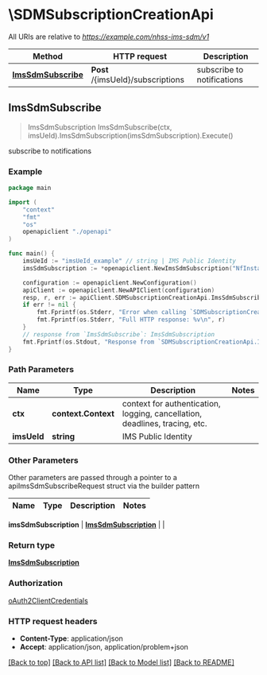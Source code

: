 # \SDMSubscriptionCreationApi

All URIs are relative to *https://example.com/nhss-ims-sdm/v1*

Method | HTTP request | Description
------------- | ------------- | -------------
[**ImsSdmSubscribe**](SDMSubscriptionCreationApi.md#ImsSdmSubscribe) | **Post** /{imsUeId}/subscriptions | subscribe to notifications



## ImsSdmSubscribe

> ImsSdmSubscription ImsSdmSubscribe(ctx, imsUeId).ImsSdmSubscription(imsSdmSubscription).Execute()

subscribe to notifications

### Example

```go
package main

import (
    "context"
    "fmt"
    "os"
    openapiclient "./openapi"
)

func main() {
    imsUeId := "imsUeId_example" // string | IMS Public Identity
    imsSdmSubscription := *openapiclient.NewImsSdmSubscription("NfInstanceId_example", "CallbackReference_example", []string{"MonitoredResourceUris_example"}) // ImsSdmSubscription | 

    configuration := openapiclient.NewConfiguration()
    apiClient := openapiclient.NewAPIClient(configuration)
    resp, r, err := apiClient.SDMSubscriptionCreationApi.ImsSdmSubscribe(context.Background(), imsUeId).ImsSdmSubscription(imsSdmSubscription).Execute()
    if err != nil {
        fmt.Fprintf(os.Stderr, "Error when calling `SDMSubscriptionCreationApi.ImsSdmSubscribe``: %v\n", err)
        fmt.Fprintf(os.Stderr, "Full HTTP response: %v\n", r)
    }
    // response from `ImsSdmSubscribe`: ImsSdmSubscription
    fmt.Fprintf(os.Stdout, "Response from `SDMSubscriptionCreationApi.ImsSdmSubscribe`: %v\n", resp)
}
```

### Path Parameters


Name | Type | Description  | Notes
------------- | ------------- | ------------- | -------------
**ctx** | **context.Context** | context for authentication, logging, cancellation, deadlines, tracing, etc.
**imsUeId** | **string** | IMS Public Identity | 

### Other Parameters

Other parameters are passed through a pointer to a apiImsSdmSubscribeRequest struct via the builder pattern


Name | Type | Description  | Notes
------------- | ------------- | ------------- | -------------

 **imsSdmSubscription** | [**ImsSdmSubscription**](ImsSdmSubscription.md) |  | 

### Return type

[**ImsSdmSubscription**](ImsSdmSubscription.md)

### Authorization

[oAuth2ClientCredentials](../README.md#oAuth2ClientCredentials)

### HTTP request headers

- **Content-Type**: application/json
- **Accept**: application/json, application/problem+json

[[Back to top]](#) [[Back to API list]](../README.md#documentation-for-api-endpoints)
[[Back to Model list]](../README.md#documentation-for-models)
[[Back to README]](../README.md)

